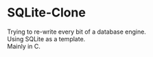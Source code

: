# SQLite-Clone
Trying to re-write every bit of a database engine.  
Using SQLite as a template.  
Mainly in C.  
